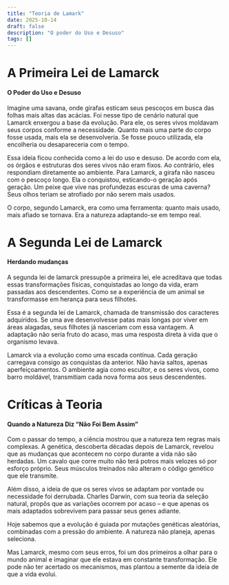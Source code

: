 ```yaml
---
title: "Teoria de Lamark"
date: 2025-10-14
draft: false
description: "O poder do Uso e Desuso"
tags: []
---
```

#  A Primeira Lei de Lamarck
#### O Poder do Uso e Desuso 
Imagine uma savana, onde girafas esticam seus pescoços em busca das folhas mais altas das acácias. Foi nesse tipo de cenário natural que Lamarck enxergou a base da evolução. Para ele, os seres vivos moldavam seus corpos conforme a necessidade. Quanto mais uma parte do corpo fosse usada, mais ela se desenvolveria. Se fosse pouco utilizada, ela encolheria ou desapareceria com o tempo.

Essa ideia ficou conhecida como a lei do uso e desuso. De acordo com ela, os órgãos e estruturas dos seres vivos não eram fixos. Ao contrário, eles respondiam diretamente ao ambiente. Para Lamarck, a girafa não nasceu com o pescoço longo. Ela o conquistou, esticando-o geração após geração. Um peixe que vive nas profundezas escuras de uma caverna? Seus olhos teriam se atrofiado por não serem mais usados.

O corpo, segundo Lamarck, era como uma ferramenta: quanto mais usado, mais afiado se tornava. Era a natureza adaptando-se em tempo real.

# A Segunda Lei de Lamarck
#### Herdando mudanças
A segunda lei de lamarck pressupõe a primeira lei, ele acreditava que todas essas transformações físicas, conquistadas ao longo da vida, eram passadas aos descendentes. Como se a experiência de um animal se transformasse em herança para seus filhotes.

Essa é a segunda lei de Lamarck, chamada de transmissão dos caracteres adquiridos. Se uma ave desenvolvesse patas mais longas por viver em áreas alagadas, seus filhotes já nasceriam com essa vantagem. A adaptação não seria fruto do acaso, mas uma resposta direta à vida que o organismo levava.

Lamarck via a evolução como uma escada contínua. Cada geração carregava consigo as conquistas da anterior. Não havia saltos, apenas aperfeiçoamentos. O ambiente agia como escultor, e os seres vivos, como barro moldável, transmitiam cada nova forma aos seus descendentes.

# Críticas à Teoria
#### Quando a Natureza Diz “Não Foi Bem Assim”
Com o passar do tempo, a ciência mostrou que a natureza tem regras mais complexas. A genética, descoberta décadas depois de Lamarck, revelou que as mudanças que acontecem no corpo durante a vida não são herdadas. Um cavalo que corre muito não terá potros mais velozes só por esforço próprio. Seus músculos treinados não alteram o código genético que ele transmite.

Além disso, a ideia de que os seres vivos se adaptam por vontade ou necessidade foi derrubada. Charles Darwin, com sua teoria da seleção natural, propôs que as variações ocorrem por acaso – e que apenas os mais adaptados sobrevivem para passar seus genes adiante.

Hoje sabemos que a evolução é guiada por mutações genéticas aleatórias, combinadas com a pressão do ambiente. A natureza não planeja, apenas seleciona.

Mas Lamarck, mesmo com seus erros, foi um dos primeiros a olhar para o mundo animal e imaginar que ele estava em constante transformação. Ele pode não ter acertado os mecanismos, mas plantou a semente da ideia de que a vida evolui.
